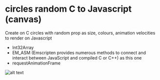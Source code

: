 # circles random C to Javascript (canvas)
Create on C circles with random prop as size, colours,  animation velocities to render on Javascript 
- Int32Array
- EM_ASM (Emscripten provides numerous methods to connect and interact between JavaScript and compiled C or C++) as this one
- requestAnimationFrame





![alt text](http://https://github.com/miuel/circles_rand_C_to_Javascript/blob/main/img.png)
